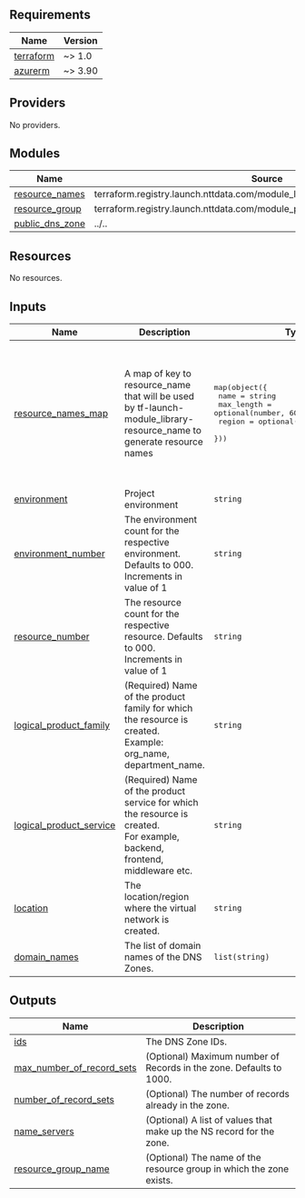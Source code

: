 <!-- BEGINNING OF PRE-COMMIT-TERRAFORM DOCS HOOK -->
## Requirements

| Name | Version |
|------|---------|
| <a name="requirement_terraform"></a> [terraform](#requirement\_terraform) | ~> 1.0 |
| <a name="requirement_azurerm"></a> [azurerm](#requirement\_azurerm) | ~> 3.90 |

## Providers

No providers.

## Modules

| Name | Source | Version |
|------|--------|---------|
| <a name="module_resource_names"></a> [resource\_names](#module\_resource\_names) | terraform.registry.launch.nttdata.com/module_library/resource_name/launch | ~> 2.0 |
| <a name="module_resource_group"></a> [resource\_group](#module\_resource\_group) | terraform.registry.launch.nttdata.com/module_primitive/resource_group/azurerm | ~> 1.0 |
| <a name="module_public_dns_zone"></a> [public\_dns\_zone](#module\_public\_dns\_zone) | ../.. | n/a |

## Resources

No resources.

## Inputs

| Name | Description | Type | Default | Required |
|------|-------------|------|---------|:--------:|
| <a name="input_resource_names_map"></a> [resource\_names\_map](#input\_resource\_names\_map) | A map of key to resource\_name that will be used by tf-launch-module\_library-resource\_name to generate resource names | <pre>map(object({<br>    name       = string<br>    max_length = optional(number, 60)<br>    region     = optional(string, "eastus2")<br>  }))</pre> | <pre>{<br>  "public_dns_zone": {<br>    "max_length": 80,<br>    "name": "publicdnszone",<br>    "region": "eastus"<br>  },<br>  "resource_group": {<br>    "max_length": 80,<br>    "name": "rg",<br>    "region": "eastus"<br>  }<br>}</pre> | no |
| <a name="input_environment"></a> [environment](#input\_environment) | Project environment | `string` | n/a | yes |
| <a name="input_environment_number"></a> [environment\_number](#input\_environment\_number) | The environment count for the respective environment. Defaults to 000. Increments in value of 1 | `string` | `"001"` | no |
| <a name="input_resource_number"></a> [resource\_number](#input\_resource\_number) | The resource count for the respective resource. Defaults to 000. Increments in value of 1 | `string` | `"001"` | no |
| <a name="input_logical_product_family"></a> [logical\_product\_family](#input\_logical\_product\_family) | (Required) Name of the product family for which the resource is created.<br>    Example: org\_name, department\_name. | `string` | `"launch"` | no |
| <a name="input_logical_product_service"></a> [logical\_product\_service](#input\_logical\_product\_service) | (Required) Name of the product service for which the resource is created.<br>    For example, backend, frontend, middleware etc. | `string` | `"network"` | no |
| <a name="input_location"></a> [location](#input\_location) | The location/region where the virtual network is created. | `string` | `"eastus2"` | no |
| <a name="input_domain_names"></a> [domain\_names](#input\_domain\_names) | The list of domain names of the DNS Zones. | `list(string)` | n/a | yes |

## Outputs

| Name | Description |
|------|-------------|
| <a name="output_ids"></a> [ids](#output\_ids) | The DNS Zone IDs. |
| <a name="output_max_number_of_record_sets"></a> [max\_number\_of\_record\_sets](#output\_max\_number\_of\_record\_sets) | (Optional) Maximum number of Records in the zone. Defaults to 1000. |
| <a name="output_number_of_record_sets"></a> [number\_of\_record\_sets](#output\_number\_of\_record\_sets) | (Optional) The number of records already in the zone. |
| <a name="output_name_servers"></a> [name\_servers](#output\_name\_servers) | (Optional) A list of values that make up the NS record for the zone. |
| <a name="output_resource_group_name"></a> [resource\_group\_name](#output\_resource\_group\_name) | (Optional) The name of the resource group in which the zone exists. |
<!-- END OF PRE-COMMIT-TERRAFORM DOCS HOOK -->
